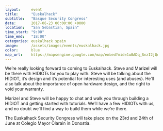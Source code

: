 ```yaml
---
layout:     event
title:      "Euskalhack"
subtitle:   "Basque Security Congress"
date:       2017-06-23 00:00:00 +0000
location:   "San Sebastian, Spain"
time_start: "9:00"
time_end:   "18:00"
categories: euskalhack spain
image:      /assets/images/events/euskalhack.jpg
color:      blue
map_url:    https://mapsengine.google.com/map/embed?mid=1u0ADq_SnzI2jQdyCfmV8EI3bVPU
---
```

We’re really looking forward to coming to Euskalhack. Steve and Marizel will be there with HIDIOTs for you to play with. Steve will be talking about the HIDIOT, it’s design and it’s potential for interesting uses (and abuses). He’ll also talk about the importance of open hardware design, and the right to void your warranty.

Marizel and Steve will be happy to chat and walk you through building a HIDIOT and getting started with tutorials. We’ll have a few HIDIOTs with us, and no doubt we’ll find a way to build them while we’re there.

The Euskalhack Security Congress will take place on the 23rd and 24th of June at Colegio Mayor Olarain in Donostia.
